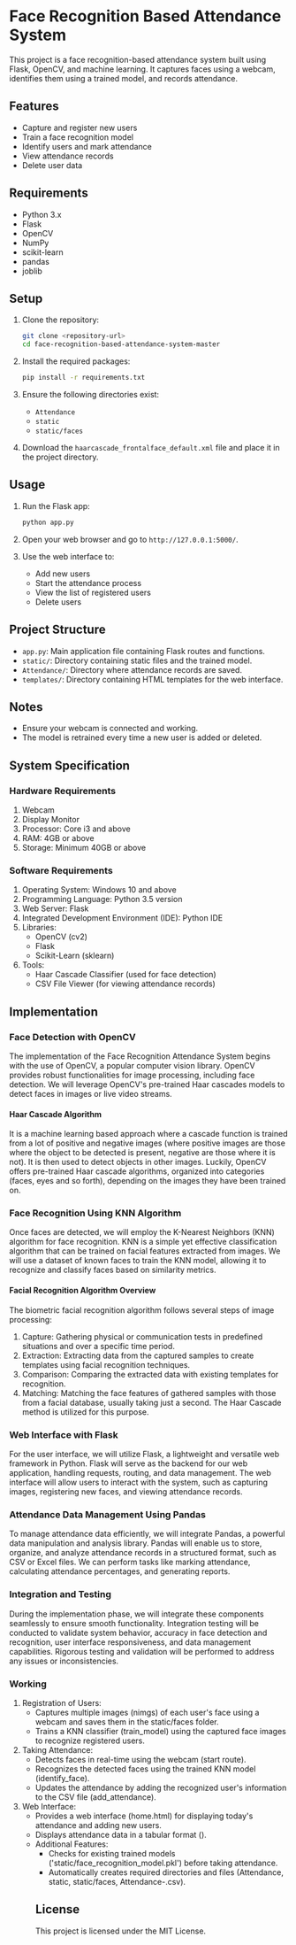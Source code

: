 # Face Recognition Based Attendance System

This project is a face recognition-based attendance system built using Flask, OpenCV, and machine learning. It captures faces using a webcam, identifies them using a trained model, and records attendance.

## Features

- Capture and register new users
- Train a face recognition model
- Identify users and mark attendance
- View attendance records
- Delete user data

## Requirements

- Python 3.x
- Flask
- OpenCV
- NumPy
- scikit-learn
- pandas
- joblib

## Setup

1. Clone the repository:
    ```bash
    git clone <repository-url>
    cd face-recognition-based-attendance-system-master
    ```

2. Install the required packages:
    ```bash
    pip install -r requirements.txt
    ```

3. Ensure the following directories exist:
    - `Attendance`
    - `static`
    - `static/faces`

4. Download the `haarcascade_frontalface_default.xml` file and place it in the project directory.

## Usage

1. Run the Flask app:
    ```bash
    python app.py
    ```

2. Open your web browser and go to `http://127.0.0.1:5000/`.

3. Use the web interface to:
    - Add new users
    - Start the attendance process
    - View the list of registered users
    - Delete users

## Project Structure

- `app.py`: Main application file containing Flask routes and functions.
- `static/`: Directory containing static files and the trained model.
- `Attendance/`: Directory where attendance records are saved.
- `templates/`: Directory containing HTML templates for the web interface.

## Notes

- Ensure your webcam is connected and working.
- The model is retrained every time a new user is added or deleted.

## System Specification

### Hardware Requirements

1. Webcam
2. Display Monitor
3. Processor: Core i3 and above
4. RAM: 4GB or above
5. Storage: Minimum 40GB or above

### Software Requirements

1. Operating System: Windows 10 and above
2. Programming Language: Python 3.5 version
3. Web Server: Flask
4. Integrated Development Environment (IDE): Python IDE
5. Libraries:
    - OpenCV (cv2)
    - Flask
    - Scikit-Learn (sklearn)
6. Tools:
    - Haar Cascade Classifier (used for face detection)
    - CSV File Viewer (for viewing attendance records)

## Implementation

### Face Detection with OpenCV

The implementation of the Face Recognition Attendance System begins with the use of OpenCV, a popular computer vision library. OpenCV provides robust functionalities for image processing, including face detection. We will leverage OpenCV's pre-trained Haar cascades models to detect faces in images or live video streams.

#### Haar Cascade Algorithm

It is a machine learning based approach where a cascade function is trained from a lot of positive and negative images (where positive images are those where the object to be detected is present, negative are those where it is not). It is then used to detect objects in other images. Luckily, OpenCV offers pre-trained Haar cascade algorithms, organized into categories (faces, eyes and so forth), depending on the images they have been trained on.

### Face Recognition Using KNN Algorithm

Once faces are detected, we will employ the K-Nearest Neighbors (KNN) algorithm for face recognition. KNN is a simple yet effective classification algorithm that can be trained on facial features extracted from images. We will use a dataset of known faces to train the KNN model, allowing it to recognize and classify faces based on similarity metrics.

#### Facial Recognition Algorithm Overview

The biometric facial recognition algorithm follows several steps of image processing:
1. Capture: Gathering physical or communication tests in predefined situations and over a specific time period.
2. Extraction: Extracting data from the captured samples to create templates using facial recognition techniques.
3. Comparison: Comparing the extracted data with existing templates for recognition.
4. Matching: Matching the face features of gathered samples with those from a facial database, usually taking just a second. The Haar Cascade method is utilized for this purpose.

### Web Interface with Flask

For the user interface, we will utilize Flask, a lightweight and versatile web framework in Python. Flask will serve as the backend for our web application, handling requests, routing, and data management. The web interface will allow users to interact with the system, such as capturing images, registering new faces, and viewing attendance records.

### Attendance Data Management Using Pandas

To manage attendance data efficiently, we will integrate Pandas, a powerful data manipulation and analysis library. Pandas will enable us to store, organize, and analyze attendance records in a structured format, such as CSV or Excel files. We can perform tasks like marking attendance, calculating attendance percentages, and generating reports.

### Integration and Testing

During the implementation phase, we will integrate these components seamlessly to ensure smooth functionality. Integration testing will be conducted to validate system behavior, accuracy in face detection and recognition, user interface responsiveness, and data management capabilities. Rigorous testing and validation will be performed to address any issues or inconsistencies.

### Working

1. Registration of Users:
    - Captures multiple images (nimgs) of each user's face using a webcam and saves them in the static/faces folder.
    - Trains a KNN classifier (train_model) using the captured face images to recognize registered users.
2. Taking Attendance:
    - Detects faces in real-time using the webcam (start route).
    - Recognizes the detected faces using the trained KNN model (identify_face).
    - Updates the attendance by adding the recognized user's information to the CSV file (add_attendance).
3. Web Interface:
    - Provides a web interface (home.html) for displaying today's attendance and adding new users.
    - Displays attendance data in a tabular format (<table>).
4. Additional Features:
    - Checks for existing trained models ('static/face_recognition_model.pkl') before taking attendance.
    - Automatically creates required directories and files (Attendance, static, static/faces, Attendance-<date>.csv).

## License

This project is licensed under the MIT License.

